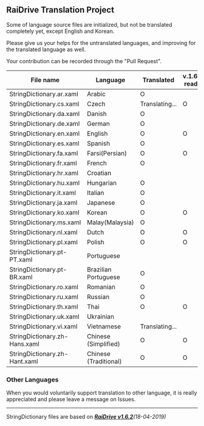 ## RaiDrive Translation Project

Some of language source files are initialized, but not be translated completely yet, except English and Korean.

Please give us your helps for the untranslated languages, and improving for the translated language as well.

Your contribution can be recorded through the "Pull Request".

File name | Language | Translated | v.1.6.x ready|
----------|----------|------------|---------
StringDictionary.ar.xaml | Arabic | O |
StringDictionary.cs.xaml | Czech | Translating... | O 
StringDictionary.da.xaml | Danish | O |
StringDictionary.de.xaml | German | O |
StringDictionary.en.xaml | English | O | O
StringDictionary.es.xaml | Spanish | O |
StringDictionary.fa.xaml | Farsi(Persian) | O | O
StringDictionary.fr.xaml | French | O |
StringDictionary.hr.xaml | Croatian |  |  
StringDictionary.hu.xaml | Hungarian | O | 
StringDictionary.it.xaml | Italian | O |
StringDictionary.ja.xaml | Japanese | O |
StringDictionary.ko.xaml | Korean | O | O
StringDictionary.ms.xaml | Malay(Malaysia) | O
StringDictionary.nl.xaml | Dutch | O | O
StringDictionary.pl.xaml | Polish | O | O 
StringDictionary.pt-PT.xaml | Portuguese |   |
StringDictionary.pt-BR.xaml | Brazilian Portuguese | O |
StringDictionary.ro.xaml | Romanian | O |
StringDictionary.ru.xaml | Russian | O | 
StringDictionary.th.xaml | Thai | O | O |
StringDictionary.uk.xaml | Ukrainian |  |
StringDictionary.vi.xaml | Vietnamese | Translating... |
StringDictionary.zh-Hans.xaml | Chinese (Simplified) | O | O 
StringDictionary.zh-Hant.xaml | Chinese (Traditional) | O | O

### Other Languages 
When you would voluntarily support translation to other language, it is really appreciated and please leave a message on Issues. 

---
StringDictionary files are based on _[**RaiDrive v1.6.2**](https://www.raidrive.com/download/)(18-04-2019)_
